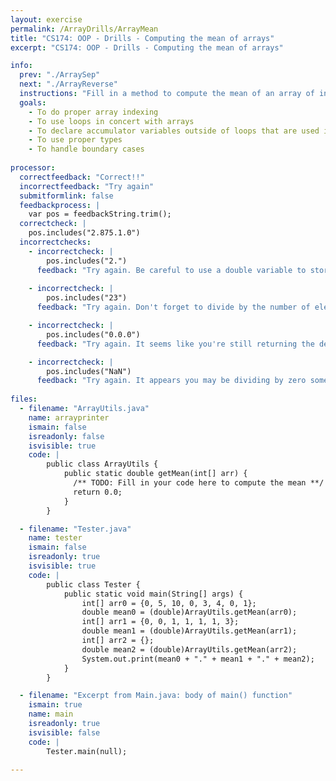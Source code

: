```yaml
---
layout: exercise
permalink: /ArrayDrills/ArrayMean
title: "CS174: OOP - Drills - Computing the mean of arrays"
excerpt: "CS174: OOP - Drills - Computing the mean of arrays"

info:
  prev: "./ArraySep"
  next: "./ArrayReverse"
  instructions: "Fill in a method to compute the mean of an array of ints.  Note that even though the inputs are integers, their mean may be a decimal number!  For example, the mean of <code>{0, 5, 2, 4}</code> is <code>2.75</code>.  Finally, <i>if an empty array is passed to your method, you should return 0.0</i>.  Recall that this is referred to as a <i>boundary case</i> or <i>edge case</i> in testing."
  goals:
    - To do proper array indexing
    - To use loops in concert with arrays
    - To declare accumulator variables outside of loops that are used in loops, but whose state persists beyond the loop
    - To use proper types
    - To handle boundary cases
    
processor:  
  correctfeedback: "Correct!!" 
  incorrectfeedback: "Try again"
  submitformlink: false
  feedbackprocess: | 
    var pos = feedbackString.trim();
  correctcheck: |
    pos.includes("2.875.1.0")
  incorrectchecks:
    - incorrectcheck: |
        pos.includes("2.")
      feedback: "Try again. Be careful to use a double variable to store your average!"  
    
    - incorrectcheck: |
        pos.includes("23")
      feedback: "Try again. Don't forget to divide by the number of elements in the array!" 

    - incorrectcheck: |
        pos.includes("0.0.0")
      feedback: "Try again. It seems like you're still returning the default value of 0 for all of your arrays!" 

    - incorrectcheck: |
        pos.includes("NaN")
      feedback: "Try again. It appears you may be dividing by zero somewhere.  Be careful that you handle the case properly when there are no elements in the array!"
 
files:
  - filename: "ArrayUtils.java"
    name: arrayprinter
    ismain: false
    isreadonly: false
    isvisible: true
    code: | 
        public class ArrayUtils {
            public static double getMean(int[] arr) {
              /** TODO: Fill in your code here to compute the mean **/
              return 0.0;
            }
        }

  - filename: "Tester.java"
    name: tester
    ismain: false
    isreadonly: true
    isvisible: true
    code: | 
        public class Tester {
            public static void main(String[] args) {
                int[] arr0 = {0, 5, 10, 0, 3, 4, 0, 1};
                double mean0 = (double)ArrayUtils.getMean(arr0);
                int[] arr1 = {0, 0, 1, 1, 1, 1, 3};
                double mean1 = (double)ArrayUtils.getMean(arr1);
                int[] arr2 = {};
                double mean2 = (double)ArrayUtils.getMean(arr2);
                System.out.print(mean0 + "." + mean1 + "." + mean2);
            }
        }    

  - filename: "Excerpt from Main.java: body of main() function"
    ismain: true
    name: main
    isreadonly: true
    isvisible: false
    code: |
        Tester.main(null);
        
---
```

